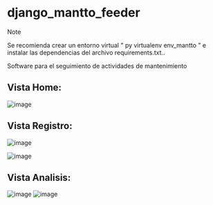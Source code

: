 # django_mantto_feeder
> [!NOTE]
> Se recomienda crear un entorno virtual " py virtualenv env_mantto " e
> instalar las dependencias del archivo requirements.txt..

Software para el seguimiento de actividades de mantenimiento
## Vista Home:
![image](https://github.com/user-attachments/assets/06a6a944-c760-4109-b404-6bd819502553)

## Vista Registro:
![image](https://github.com/user-attachments/assets/16525dce-8457-4184-8150-cef4e3824db0)

![image](https://github.com/user-attachments/assets/9195ce5a-4f54-43ab-a9b3-afa3b96ed857)

## Vista Analisis:
![image](https://github.com/user-attachments/assets/7f4822aa-03d8-4c17-aa31-3599367637b8)
![image](https://github.com/user-attachments/assets/04cec1e4-41be-4664-be12-3b71c0f5491e)
